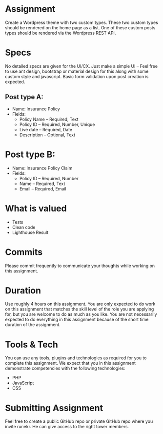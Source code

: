 # Assignment
Create a Wordpress theme with two custom types. These two custom types should be rendered on the home page as a list. One of these custom posts types should be rendered via the Wordpress REST API. 

# Specs
No detailed specs are given for the UI/CX. Just make a simple UI – Feel free to use ant design, bootstrap or material design for this along with some custom style and javascript. Basic form validation upon post creation is expected.

##	Post type A:
* Name: Insurance Policy
* Fields:
  - Policy Name – Required, Text
  -	Policy ID – Required, Number, Unique
  -	Live date – Required, Date
  -	Description – Optional, Text

#	Post type B:
*	Name: Insurance Policy Claim
* Fields:
  -	Policy ID – Required, Number
  -	Name – Required, Text
  -	Email – Required, Email
  
# What is valued
-	Tests
-	Clean code
-	Lighthouse Result

# Commits
Please commit frequently to communicate your thoughts while working on this assignment.

# Duration
Use roughly 4 hours on this assignment. You are only expected to do work on this assignment that matches the skill level of the role you are applying for, but you are welcome to do as much as you like. You are not necessarily expected to do everything in this assignment because of the short time duration of the assignment.

# Tools & Tech
You can use any tools, plugins and technologies as required for you to complete this assignment. We expect that you in this assignment demonstrate competencies with the following technologies:

-	PHP
-	JavaScript
-	CSS

# Submitting Assignment
Feel free to create a public GitHub repo or private GitHub repo where you invite runekr. He can give access to the right tower members.
